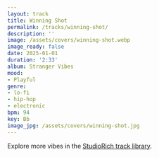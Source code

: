 ```yaml
---
layout: track
title: Winning Shot
permalink: /tracks/winning-shot/
description: ''
image: /assets/covers/winning-shot.webp
image_ready: false
date: 2025-01-01
duration: '2:33'
album: Stranger Vibes
mood:
- Playful
genre:
- lo-fi
- hip-hop
- electronic
bpm: 94
key: Bb
image_jpg: /assets/covers/winning-shot.jpg
---
```


Explore more vibes in the [StudioRich track library](/tracks/).
